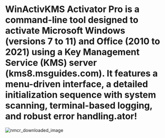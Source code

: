 # WinActivKMS Activator Pro is a command-line tool designed to activate Microsoft Windows (versions 7 to 11) and Office (2010 to 2021) using a Key Management Service (KMS) server (kms8.msguides.com). It features a menu-driven interface, a detailed initialization sequence with system scanning, terminal-based logging, and robust error handling.ator!
![nmcr_downloaded_image](https://github.com/user-attachments/assets/2979062e-6ef2-43dc-8886-1f372fad4c77)
